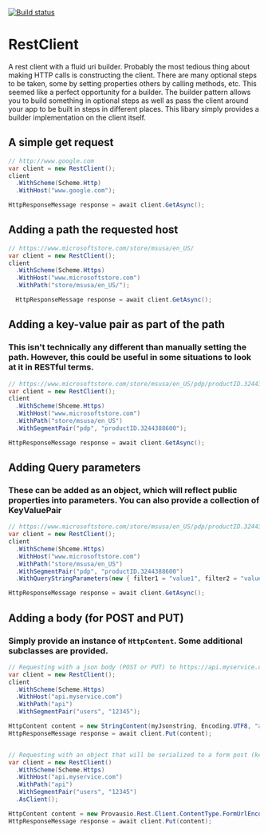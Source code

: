 [![Build status](https://ci.appveyor.com/api/projects/status/26352mubvo3iwobm?svg=true)](https://ci.appveyor.com/project/JeremyStafford/restclient)


# RestClient
A rest client with a fluid uri builder. Probably the most tedious thing about making HTTP calls is constructing the client. There are many optional steps to be taken, some by setting properties others by calling methods, etc. This seemed like a perfect opportunity for a builder. The builder pattern allows you to build something in optional steps as well as pass the client around your app to be built in steps in different places. This libary simply provides a builder implementation on the client itself.

## A simple get request

``` csharp
// http://www.google.com
var client = new RestClient();
client
  .WithScheme(Scheme.Http)
  .WithHost("www.google.com");

HttpResponseMessage response = await client.GetAsync();
```

## Adding a path the requested host

``` csharp
// https://www.microsoftstore.com/store/msusa/en_US/
var client = new RestClient();
client
  .WithScheme(Scheme.Https)
  .WithHost("www.microsoftstore.com")
  .WithPath("store/msusa/en_US/");

  HttpResponseMessage response = await client.GetAsync();
```

## Adding a key-value pair as part of the path
### This isn't technically any different than manually setting the path. However, this could be useful in some situations to look at it in RESTful terms.

```csharp
// https://www.microsoftstore.com/store/msusa/en_US/pdp/productID.3244388600
var client = new RestClient();
client
  .WithScheme(Shceme.Https)
  .WithHost("www.microsoftstore.com")
  .WithPath("store/msusa/en_US")
  .WithSegmentPair("pdp", "productID.3244388600");

HttpResponseMessage response = await client.GetAsync();
```

## Adding Query parameters
### These can be added as an object, which will reflect public properties into parameters. You can also provide a collection of KeyValuePair

``` csharp
// https://www.microsoftstore.com/store/msusa/en_US/pdp/productID.3244388600?filter1=value1&filter2=value2
var client = new RestClient();
client
  .WithScheme(Shceme.Https)
  .WithHost("www.microsoftstore.com")
  .WithPath("store/msusa/en_US")
  .WithSegmentPair("pdp", "productID.3244388600")
  .WithQueryStringParameters(new { filter1 = "value1", filter2 = "value2" });

HttpResponseMessage response = await client.GetAsync();
```

## Adding a body (for POST and PUT)
### Simply provide an instance of `HttpContent`. Some additional subclasses are provided.

``` csharp
// Requesting with a json body (POST or PUT) to https://api.myservice.com/api/users/12345
var client = new RestClient();
client
  .WithScheme(Scheme.Https)
  .WithHost("api.myservice.com")
  .WithPath("api")
  .WithSegmentPair("users", "12345");

HttpContent content = new StringContent(myJsonstring, Encoding.UTF8, "application/json");
HttpResponseMessage response = await client.Put(content);


// Requesting with an object that will be serialized to a form post (key value pairs) to https://api.myservice.com/api/users/12345
var client = new RestClient()
  .WithScheme(Scheme.Https)
  .WithHost("api.myservice.com")
  .WithPath("api")
  .WithSegmentPair("users", "12345")
  .AsClient();

HttpContent content = new Provausio.Rest.Client.ContentType.FormUrlEncodedContent(new { FirstName = "Jon", LastName = "Snow" });
HttpResponseMessage response = await client.Put(content);
```
